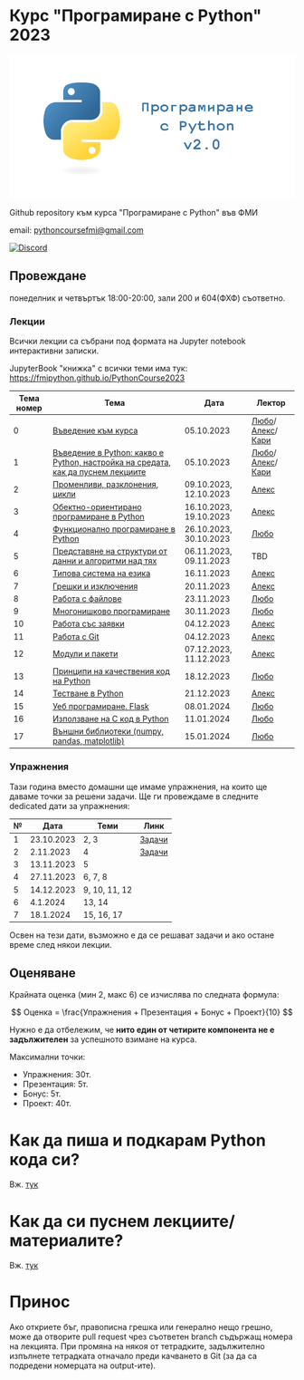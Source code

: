 # Курс "Програмиране с Python" 2023

![Logo](misc/logo.png)

Github repository към курса "Програмиране с Python" във ФМИ

email: pythoncoursefmi@gmail.com

[![Discord](https://img.shields.io/badge/Discord-%235865F2.svg?style=for-the-badge&logo=discord&logoColor=white)](https://discord.gg/Jc3DXux3Q)

## Провеждане
понеделник и четвъртък 18:00-20:00, зали 200 и 604(ФХФ) съответно.

### Лекции

Всички лекции са събрани под формата на Jupyter notebook интерактивни записки. 

JupyterBook "книжка" с всички теми има тук: https://fmipython.github.io/PythonCourse2023

| Тема номер | Тема                                                      | Дата       | Лектор     |
| ---------- | --------------------------------------------------------- | ---------- | ---------- |
| 0 | [Въведение към курса](./00%20-%20Course%20intro/) | 05.10.2023 | [Любо](https://github.com/lyubolp)/[Алекс](https://github.com/yalishanda42)/[Кари](https://github.com/karinaghristova) |
| 1          | [Въведение в Python: какво е Python, настройка на средата, как да пуснем лекциите](./01%20-%20Intro%20to%20Python/) | 05.10.2023 | [Любо](https://github.com/lyubolp)/[Алекс](https://github.com/yalishanda42)/[Кари](https://github.com/karinaghristova) |
| 2          | [Променливи, разклонения, цикли](./02%20-%20Variables,%20types,%20control%20flow/) | 09.10.2023, 12.10.2023 | [Алекс](https://github.com/yalishanda42) |
| 3          | [Обектно-ориентирано програмиране в Python](./03%20-%20OOP/)                           | 16.10.2023, 19.10.2023 | [Алекс](https://github.com/yalishanda42) |
| 4          | [Функционално програмиране в Python](./04%20-%20Functional%20Programming/)             | 26.10.2023, 30.10.2023 | [Любо](https://github.com/lyubolp)  |
| 5          | [Представяне на структури от данни и алгоритми над тях](./05%20-%20Data%20Structures%20and%20Oddities/)     | 06.11.2023, 09.11.2023 | TBD       |
| 6          | [Типова система на езика](./06%20-%20Typing%20Hints/)                                   | 16.11.2023 | [Алекс](https://github.com/yalishanda42)      |
| 7          | [Грешки и изключения](./07%20-%20Exceptions%20Handling/) | 20.11.2023 | [Алекс](https://github.com/yalishanda42)      |
| 8          | [Работа с файлове](./08%20-%20Files/) | 23.11.2023 | [Любо](https://github.com/lyubolp)       |
| 9          | [Многонишково програмиране](./09%20-%20Multithreading/) | 30.11.2023 | [Любо](https://github.com/lyubolp)       |
| 10         | [Работа със заявки](./10%20-%20requests/) | 04.12.2023 | [Алекс](https://github.com/yalishanda42)      |
| 11         | [Работа с Git](./11%20-%20Git/)                                              | 04.12.2023 | [Алекс](https://github.com/yalishanda42)      |
| 12         | [Модули и пакети](./12%20-%20Modules/)                                           | 07.12.2023, 11.12.2023 | [Алекс](https://github.com/yalishanda42)      |
| 13         | [Принципи на качествения код на Python](./13%20-%20Clean%20code/)                     | 18.12.2023 | [Любо](https://github.com/lyubolp)       |
| 14         | [Тестване в Python](./14%20-%20Testing/)                                         | 21.12.2023 | [Алекс](https://github.com/yalishanda42)      |
| 15         | [Уеб програмиране. Flask](./15%20-%20Web%20programming/)                                   | 08.01.2024 | [Любо](https://github.com/lyubolp)       |
| 16         | [Използване на C код в Python](./16%20-%20Using%20C%20code%20in%20Python/)                              | 11.01.2024 | [Любо](https://github.com/lyubolp)       |
| 17         | [Външни библиотеки (numpy, pandas, matplotlib)](./17%20-%20numpy,%20pandas,%20matplotlib/)             | 15.01.2024 | [Любо](https://github.com/lyubolp)       |

###  Упражнения

Тази година вместо домашни ще имаме упражнения, на които ще даваме точки за решени задачи. Ще ги провеждаме в следните dedicated дати за упражнения:

| № | Дата       | Теми           | Линк |
|---|------------|----------------|------|
|1  | 23.10.2023 | 2, 3           | [Задачи](https://github.com/fmipython/PythonCourse2023/blob/master/labs/lab01.ipynb)|
|2  | 2.11.2023  | 4              | [Задачи](https://github.com/fmipython/PythonCourse2023/blob/master/labs/lab02.ipynb)|
|3  | 13.11.2023 | 5              | |
|4  | 27.11.2023 | 6, 7, 8        | |
|5  | 14.12.2023 | 9, 10, 11, 12  | |
|6  | 4.1.2024   | 13, 14         | |
|7  | 18.1.2024  | 15, 16, 17     | |

Освен на тези дати, възможно е да се решават задачи и ако остане време след някои лекции.

## Оценяване

Крайната оценка (мин 2, макс 6) се изчислява по следната формула:

$$ Оценка = \frac{Упражнения + Презентация + Бонус + Проект}{10} $$

Нужно е да отбележим, че **нито един от четирите компонента не е задължителен** за успешното взимане на курса.

Максимални точки:

* Упражнения: 30т.
* Презентация: 5т.
* Бонус: 5т.
* Проект: 40т.

# Как да пиша и подкарам Python кода си?

Вж. [тук](./01%20-%20Intro%20to%20Python/install-n-setup.md)

# Как да си пуснем лекциите/материалите?

Вж. [тук](./01%20-%20Intro%20to%20Python/notebooks.md)

# Принос

Ако откриете бъг, правописна грешка или генерално нещо грешно, може да отворите pull request чрез съответен branch съдържащ номера на лекцията. При промяна на някоя от тетрадките, задължително изпълнете тетрадката отначало преди качването в Git (за да са подредени номерцата на output-ите).

